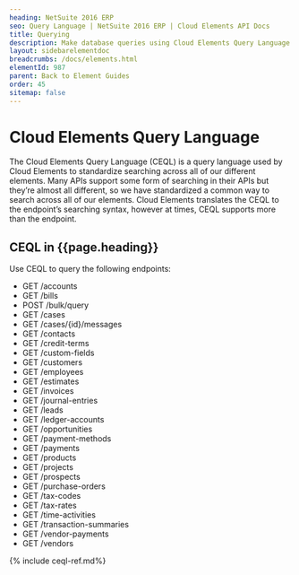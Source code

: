 ```yaml
---
heading: NetSuite 2016 ERP
seo: Query Language | NetSuite 2016 ERP | Cloud Elements API Docs
title: Querying
description: Make database queries using Cloud Elements Query Language.
layout: sidebarelementdoc
breadcrumbs: /docs/elements.html
elementId: 987
parent: Back to Element Guides
order: 45
sitemap: false
---
```


# Cloud Elements Query Language

The Cloud Elements Query Language (CEQL) is a query language used by Cloud Elements to standardize searching across all of our different elements. Many APIs support some form of searching in their APIs but they’re almost all different, so we have standardized a common way to search across all of our elements. Cloud Elements translates the CEQL to the endpoint’s searching syntax, however at times, CEQL supports more than the endpoint.

## CEQL in {{page.heading}}

Use CEQL to query the following endpoints:

* GET /accounts
* GET /bills
* POST /bulk/query
* GET /cases
* GET /cases/{id}/messages
* GET /contacts
* GET /credit-terms
* GET /custom-fields
* GET /customers
* GET /employees
* GET /estimates
* GET /invoices
* GET /journal-entries
* GET /leads
* GET /ledger-accounts
* GET /opportunities
* GET /payment-methods
* GET /payments
* GET /products
* GET /projects
* GET /prospects
* GET /purchase-orders
* GET /tax-codes
* GET /tax-rates
* GET /time-activities
* GET /transaction-summaries
* GET /vendor-payments
* GET /vendors

{% include ceql-ref.md%}
